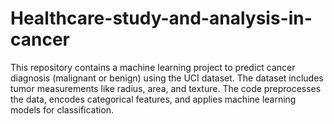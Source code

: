 # Healthcare-study-and-analysis-in-cancer
This repository contains a machine learning project to predict  cancer diagnosis (malignant or benign) using the UCI dataset. The dataset includes tumor measurements like radius, area, and texture. The code preprocesses the data, encodes categorical features, and applies machine learning models for classification.
